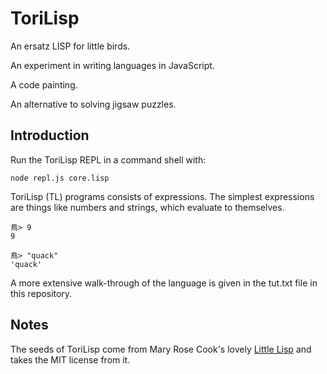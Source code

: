 # ToriLisp

An ersatz LISP for little birds.

An experiment in writing languages in JavaScript.

A code painting.

An alternative to solving jigsaw puzzles.

## Introduction

Run the ToriLisp REPL in a command shell with:

    node repl.js core.lisp

ToriLisp (TL) programs consists of expressions. The simplest expressions 
are things like numbers and strings, which evaluate to themselves.

    鳥> 9
    9
    
    鳥> "quack"
    'quack'

A more extensive walk-through of the language is given in the tut.txt
file in this repository.

## Notes

The seeds of ToriLisp come from Mary Rose Cook's lovely 
[Little Lisp](https://github.com/maryrosecook/littlelisp) and takes
the MIT license from it.


